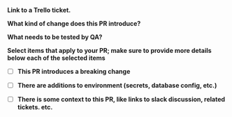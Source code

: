 <!-- Thanks for submitting a pull request! Please provide enough information so that others can review your pull request. -->
<!-- Explain the **motivation** for making this change. What existing problem does the pull request solve? -->
<!-- Try to link to an open issue for more information. -->

<!-- In addition to that please answer these questions: -->

**Link to a Trello ticket.**

<!-- Place a link of Trello ticket -->

**What kind of change does this PR introduce?**

<!-- E.g. a bugfix, feature, refactoring, build related change, etc… -->

**What needs to be tested by QA?**

<!-- Add notes to QA here. Consider what dependent modules could be affected by the changes in this PR and include those too. For example, if the PR has changes for guesswork question, QA must test Quiz and Exam too as these sections share the same components -->

**Select items that apply to your PR; make sure to provide more details below each of the selected items**

- [ ] **This PR introduces a breaking change**

- [ ] **There are additions to environment (secrets, database config, etc.)**

- [ ] **There is some context to this PR, like links to slack discussion, related tickets. etc.**